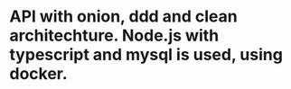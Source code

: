 # API with onion, ddd and clean architechture. Node.js with typescript and mysql is used, using docker.
